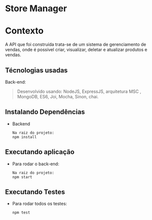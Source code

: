 # Store Manager

# Contexto

A API que foi construída trata-se de um sistema de gerenciamento de vendas, onde é possível criar,
visualizar, deletar e atualizar produtos e vendas.

## Técnologias usadas

Back-end:
> Desenvolvido usando: NodeJS, ExpressJS, arquitetura MSC , MongoDB, ES6, Joi, Mocha, Sinon, chai.
## Instalando Dependências

* Backend

  ```
  Na raiz do projeto:
  npm install
  ``` 

## Executando aplicação

* Para rodar o back-end:

  ```
  Na raiz do projeto:
  npm start
  ```

## Executando Testes

* Para rodar todos os testes:

  ```
  npm test
  ```
